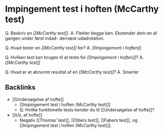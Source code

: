 # Impingement test i hoften (McCarthy test)
Q. Beskriv en *[[McCarthy test]]*.
A. Flekter begge ben. Ekstender dem en af gangen under først indad- dernæst udadrotation.

Q. Hvad tester en *[[McCarthy test]]* for?
A. *[[Impingement i hoften]]*

Q. Hvilken test kan bruges til at teste for *[[Impingement i hoften]]*?
A. *[[McCarthy test]]*

Q. Hvad er et abnormt resultat af en *[[McCarthy test]]*?
A. Smerter

## Backlinks
* [[Undersøgelse af hofte]]
	* [[Impingement test i hoften (McCarthy test)]]
	* Q. Hvilke funktionelle tests kender du til [[Undersøgelse af hofte]]?
* [[Us. af hofte]]
	* Negativ [[Thomas’ test]], [[Obers test]], [[Fabers test]], og [[Impingement test i hoften (McCarthy test)]].

<!-- #anki/tag/med/Orto #anki/deck/Medicine #anki/tag/med/GP -->

<!-- {BearID:5D6DB262-54C2-4F40-AC3C-74393BE28EFF-731-0000125D70EB39A2} -->
